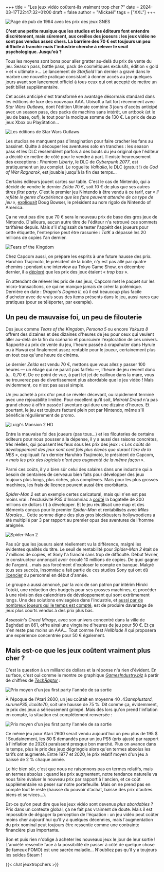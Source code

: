 +++
title = "Les jeux vidéo coûtent-ils vraiment trop cher ?"
date = 2024-03-17T22:47:32+01:00
draft = false
author = "Mickaël"
tags = ["XXL"]
+++ 

![Page de pub de 1994 avec les prix des jeux SNES](SNES-prix.jpg "Une page de pub vantant les derniers jeux SNES en 1994. Les prix, en dollars, douillaient déjà ! r/ZildjianCymbals") 

**C'est une petite musique que les studios et les éditeurs font entendre discrètement, mais sûrement, aux oreilles des joueurs : les jeux vidéo ne sont pas vendus assez chers. La barrière des 70 € est toujours un peu difficile à franchir mais l'industrie cherche à relever le seuil psychologique. Jusqu'où ?**

Tous les moyens sont bons pour aller gratter au-delà du prix de vente du jeu. Season pass, battle pass, pack de cosmétiques exclusifs, édition « gold » et « ultimate »… Le lancement de *Starfield* l'an dernier a gravé dans le marbre une nouvelle pratique consistant à donner accès au jeu quelques jours avant son lancement officiel à tous ceux qui ont accepté de mettre un petit billet supplémentaire.

Cet accès anticipé s'est transformé en avantage désormais standard dans les éditions de luxe des nouveaux AAA. Ubisoft a fait fort récemment avec *Star Wars Outlaws*, dont l'édition Ultimate combine 3 jours d'accès anticipé avec un season pass, des packs de machins sans intérêt, un artbook (et le jeu de base, ouf), le tout pour la modique somme de 130 €. Le prix de deux jeux Xbox ou PlayStation…

![Les éditions de Star Wars Outlaws](StarWars.jpg "Les éditions de Star Wars Outlaws.") 

Les studios ne manquent pas d'imagination pour faire cracher les fans au bassinet. Quitte à découper les aventures solo en tranches : les season pass et les DLC ressemblent parfois à des bouts du jeu original que l'éditeur a décidé de mettre de côté pour le vendre à part. Il existe heureusement des exceptions : *Phantom Liberty*, le DLC de *Cyberpunk 2077*, est pratiquement un jeu complet. Le roguelite *Valhalla*, le DLC (gratuit !) de *God of War Ragnarok*, est jouable jusqu'à la fin des temps…

Certains éditeurs jouent cartes sur table. C'est le cas de Nintendo, qui a décidé de vendre le dernier *Zelda* 70 €, soit 10 € de plus que ses autres titres *first party*. C'est le premier jeu Nintendo à être vendu à ce tarif, car « *il reflète le genre d'expérience que les fans peuvent attendre de ce type de jeu* », [expliquait](https://apnews.com/article/nintendo-bowser-mario-donkey-kong-universal-interview-8aeaa03f3ad4a3032c08c77945a3e787) Doug Bowser, le président au nom rigolo de Nintendo of America.

Ça ne veut pas dire que 70 € sera le nouveau prix de base des gros jeux de Nintendo. D'ailleurs, aucun autre titre de l'éditeur n'a retrouvé ces sommets tarifaires depuis. Mais s'il s'agissait de tester l'appétit des joueurs pour cette étiquette, l'entreprise peut être rassurée : *TotK* a dépassé les 20 millions de copies l'an dernier.

![Tears of the Kingdom](TotK.jpg "À la recherche du prix perdu.") 

Chez Capcom aussi, on prépare les esprits à une future hausse des prix. Haruhiro Tsujimoto, le président de la boîte, n'y est pas allé par quatre chemins : pendant une interview au Tokyo Game Show, en décembre dernier, il a [déploré](https://www.nikkei.com/article/DGXZQOUF1434D0U3A910C2000000/) que les prix des jeux étaient « *trop bas* ».

En attendant de relever les prix de ses jeux, Capcom met le paquet sur les micro-transactions, ce qui ne manque jamais de créer la polémique. Dernière en date : *Dragon's Dogma II*, où il est beaucoup plus facile d'acheter avec de vrais sous des items présents dans le jeu, aussi rares que pratiques (pour se téléporter, par exemple).

## Un peu de mauvaise foi, un peu de filouterie

Des jeux comme *Tears of the Kingdom*, *Persona 5* ou encore *Yakuza 8* offrent des dizaines et des dizaines d'heures de jeu pour ceux qui veulent aller au-delà de la fin du scénario et poursuivre l'exploration de ces univers. Rapporté au prix de vente du jeu, l'heure passée à crapahuter dans Hyrule ou à Hawaï est finalement assez rentable pour le joueur, certainement plus en tout cas qu'une heure de cinéma.

Le dernier *Zelda* est vendu 70 €, mettons que vous allez y passer 100 heures — un étiage qui ne parait pas farfelu —, l'heure de jeu revient donc à… 0,70 €. De ce point de vue, à part let jet de cailloux dans la mare, vous ne trouverez pas de divertissement plus abordable que le jeu vidéo ! Mais évidemment, ce n'est pas aussi simple.

Un jeu acheté à prix d'or peut se révéler décevant, ou rapidement terminé avec une rejouabilité limitée. Pour excellent qu'il soit, *Metroid Dread* n'a pas grand chose à offrir passée l'aventure qui dure une dizaine d'heures. Et pourtant, le jeu est toujours facturé plein pot par Nintendo, même s'il bénéficie régulièrement de promo. 

![Luigi's Mansion 2 HD](LuigisMansion2HD.jpg "60 balles le remake d'un jeu de 2013 ?") 

Entre la mauvaise foi des joueurs (pas tous…) et les filouteries de certains éditeurs pour nous pousser à la dépense, il y a aussi des raisons concrètes, très réelles, qui poussent les feux sous les prix des jeux : « *Les coûts de développement des jeux sont cent fois plus élevés que durant l'ère de la NES* », expliquait l'an dernier Haruhiro Tsujimoto, le président de Capcom, « *mais les prix des logiciels n'ont pas augmenté de la même façon* ». 

Parmi ces coûts, il y a bien sûr celui des salaires dans une industrie qui a besoin de centaines de cerveaux bien faits pour développer des jeux toujours plus longs, plus riches, plus complexes. Mais pour les plus grosses machines, les frais de licence peuvent aussi être exorbitants.

*Spider-Man 2* est un exemple certes caricatural, mais qui n'en est pas moins vrai : l'exclusivité PS5 d'Insomniac a [coûté](https://kotaku.com/what-hacked-files-tell-us-about-the-studio-behind-spide-1851115233) la bagatelle de 300 millions de dollars (!) à développer. Et le jeu réutilisait une map et des éléments conçus pour le premier *Spider-Man* et rentabilisés avec *Miles Morales*… Cette somme digne des plus gros blockbusters hollywoodiens a été multiplié par 3 par rapport au premier opus des aventures de l'homme araignée. 

![Spider-Man 2](Spidey2.jpg "Spider-Man 2 a coûté trois fois plus cher à développeur que le premier Spider-Man et pourtant on n'a que deux Spider-Men dans le jeu.") 

Pas sûr que les joueurs aient réellement vu la différence, malgré les évidentes qualités du titre. Le seuil de rentabilité pour *Spider-Man 2* était de 7 millions de copies, et Sony l'a franchi sans trop de difficulté. Début février, le constructeur annonçait avoir écoulé 10 millions de copies. De quoi gagner de l'argent… mais pas forcément d'exploser le compte en banque. Malgré tous ses succès, Insomniac a fait partie de ces studios Sony qui ont dû [licencier](https://gamerant.com/insomniac-games-statement-layoffs/) du personnel en début d'année.

Le groupe a aussi annoncé, par la voix de son patron par intérim Hiroki Totoki, une réduction des budgets pour ses grosses machines, et procéder à une révision des calendriers de développement qui sont extrêmement longs. Une des solutions envisagées dans l'industrie, et [aussi par de nombreux joueurs qui le temps est compté](https://nostick.fr/articles/2024/avril/0404-les-jeux-trop-longs-sont-trop-longs/), est de produire davantage de jeux plus courts vendus à des prix plus bas. 

*Assassin's Creed Mirage*, avec son univers concentré dans la ville de Baghdad en 861, offre ainsi une vingtaine d'heures de jeu pour 50 €. Et ça n'en reste pas moins un AAA… Tout comme l'est *Hellblade II* qui proposera une expérience concentrée pour 50 € également. 

## Mais est-ce que les jeux coûtent vraiment plus cher ?

C'est la question à un milliard de dollars et la réponse n'a rien d'évident. En surface, c'est oui comme le montre ce graphique *[GamesIndustry.biz](https://www.gamesindustry.biz/are-video-games-really-more-expensive)* à partir de chiffres de *[TechRaptor](https://techraptor.net/gaming/features/cost-of-gaming-since-1970s)*  :

![Prix moyen d'un jeu first party l'année de sa sortie](graph1.jpg "Prix moyen d'un jeu first party l'année de sa sortie.") 

À l'époque de l'Atari 2600, un jeu coûtait en moyenne 40 $. 43 ans plus tard, sur une PS5, il coûte 70 $, soit une hausse de 75 %. Dit comme ça, évidemment, le prix des jeux a sérieusement grimpé. Mais dès lors qu'on prend l'inflation en compte, la situation est complètement renversée :

![Prix moyen d'un jeu first party l'année de sa sortie](graph2.jpg "Prix moyen d'un jeu first party l'année de sa sortie, ajusté au dollar de 2022.") 

Ce même jeu pour Atari 2600 serait vendu aujourd'hui un peu plus de 195 $ ! Soudainement, les 80 $ demandés pour un jeu PS5 (prix ajusté par rapport à l'inflation de 2020) paraissent presque bon marché. Plus on avance dans le temps, plus le prix des jeux dégringole alors qu'en termes absolus les tarifs ont augmenté. Entre 1977 et 2020, le prix relatif moyen d'un jeu a baissé de 2 % chaque année.

Le hic bien sûr, c'est que nous ne raisonnons pas en termes relatifs, mais en termes absolus : quand les prix augmentent, notre tendance naturelle va nous faire évaluer le nouveau prix par rapport à l'ancien, et ce coût supplémentaire va peser sur notre portefeuille. Mais on ne prend pas en compte tout le reste (hausse du pouvoir d'achat, baisse des prix d'autres biens et services…).

Est-ce qu'on peut dire que les jeux vidéo sont devenus *plus abordables* ? Pris dans un contexte global, ça ne fait pas vraiment de doute. Mais il est impossible de dégager la perception de l'équation : un jeu vidéo peut coûter moins cher aujourd'hui qu'il y a quelques décennies, mais l'augmentation du prix nominal peut toujours être ressentie comme une contrainte financière plus importante.

Bon et puis rien n'oblige à acheter les nouveaux jeux le jour de leur sortie ! L'anxiété ressentie face à la possibilité de passer à côté de quelque chose (le fameux FOMO) est une sacrée maladie… N'oubliez pas qu'il y a toujours les soldes Steam !

{{< chat jeuxtropchers >}}
